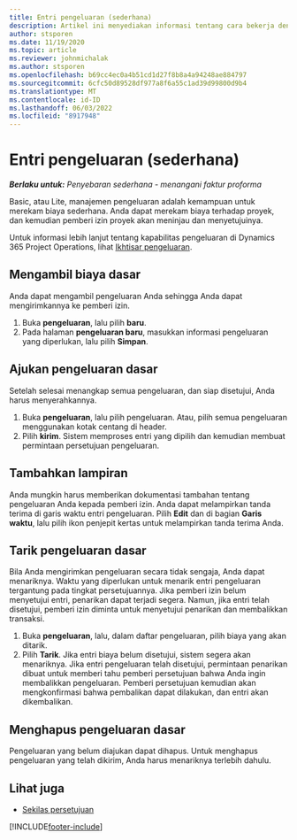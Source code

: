 ```yaml
---
title: Entri pengeluaran (sederhana)
description: Artikel ini menyediakan informasi tentang cara bekerja dengan entri biaya dalam penyebaran lite.
author: stsporen
ms.date: 11/19/2020
ms.topic: article
ms.reviewer: johnmichalak
ms.author: stsporen
ms.openlocfilehash: b69cc4ec0a4b51cd1d27f8b8a4a94248ae884797
ms.sourcegitcommit: 6cfc50d89528df977a8f6a55c1ad39d99800d9b4
ms.translationtype: MT
ms.contentlocale: id-ID
ms.lasthandoff: 06/03/2022
ms.locfileid: "8917948"
---
```

# <a name="expense-entry-lite"></a>Entri pengeluaran (sederhana)

_**Berlaku untuk:** Penyebaran sederhana - menangani faktur proforma_

Basic, atau Lite, manajemen pengeluaran adalah kemampuan untuk merekam biaya sederhana. Anda dapat merekam biaya terhadap proyek, dan kemudian pemberi izin proyek akan meninjau dan menyetujuinya.

Untuk informasi lebih lanjut tentang kapabilitas pengeluaran di Dynamics 365 Project Operations, lihat [Ikhtisar pengeluaran](expense-overview.md).

## <a name="capture-a-basic-expense"></a>Mengambil biaya dasar

Anda dapat mengambil pengeluaran Anda sehingga Anda dapat mengirimkannya ke pemberi izin.

1. Buka **pengeluaran**, lalu pilih **baru**.
2. Pada halaman **pengeluaran baru**, masukkan informasi pengeluaran yang diperlukan, lalu pilih **Simpan**.

## <a name="submit-a-basic-expense"></a>Ajukan pengeluaran dasar

Setelah selesai menangkap semua pengeluaran, dan siap disetujui, Anda harus menyerahkannya.

1. Buka **pengeluaran**, lalu pilih pengeluaran. Atau, pilih semua pengeluaran menggunakan kotak centang di header.
2. Pilih **kirim**. Sistem memproses entri yang dipilih dan kemudian membuat permintaan persetujuan pengeluaran.

## <a name="add-an-attachment"></a>Tambahkan lampiran

Anda mungkin harus memberikan dokumentasi tambahan tentang pengeluaran Anda kepada pemberi izin. Anda dapat melampirkan tanda terima di garis waktu entri pengeluaran. Pilih **Edit** dan di bagian **Garis waktu**, lalu pilih ikon penjepit kertas untuk melampirkan tanda terima Anda.

## <a name="recall-a-basic-expense"></a>Tarik pengeluaran dasar

Bila Anda mengirimkan pengeluaran secara tidak sengaja, Anda dapat menariknya. Waktu yang diperlukan untuk menarik entri pengeluaran tergantung pada tingkat persetujuannya.  Jika pemberi izin belum menyetujui entri, penarikan dapat terjadi segera. Namun, jika entri telah disetujui, pemberi izin diminta untuk menyetujui penarikan dan membalikkan transaksi.

1. Buka **pengeluaran**, lalu, dalam daftar pengeluaran, pilih biaya yang akan ditarik.
2. Pilih **Tarik**. Jika entri biaya belum disetujui, sistem segera akan menariknya. Jika entri pengeluaran telah disetujui, permintaan penarikan dibuat untuk memberi tahu pemberi persetujuan bahwa Anda ingin membalikkan pengeluaran. Pemberi persetujuan kemudian akan mengkonfirmasi bahwa pembalikan dapat dilakukan, dan entri akan dikembalikan.

## <a name="delete-a-basic-expense"></a>Menghapus pengeluaran dasar

Pengeluaran yang belum diajukan dapat dihapus. Untuk menghapus pengeluaran yang telah dikirim, Anda harus menariknya terlebih dahulu.

## <a name="see-also"></a>Lihat juga

- [Sekilas persetujuan](../approvals/approvals-overview.md)


[!INCLUDE[footer-include](../includes/footer-banner.md)]